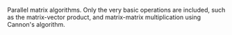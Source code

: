 Parallel matrix algorithms. Only the very basic operations are included, such as the matrix-vector product, and matrix-matrix multiplication using Cannon's algorithm.

